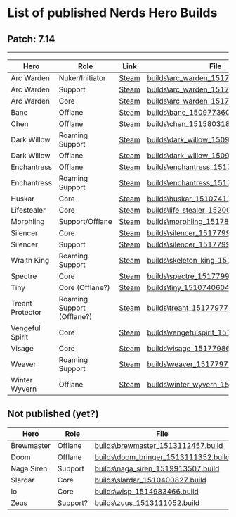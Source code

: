 # List of published Nerds Hero Builds

## Patch: 7.14

---

Hero | Role | Link | File
-- | -- | -- | --
Arc Warden | Nuker/Initiator | [Steam](http://steamcommunity.com/sharedfiles/filedetails/?id=916406164) | [builds\arc_warden_1517796471.build](builds\arc_warden_1517796471.build)
Arc Warden | Support | [Steam](http://steamcommunity.com/sharedfiles/filedetails/?id=814024669) | [builds\arc_warden_1517796629.build](builds\arc_warden_1517796629.build)
Arc Warden | Core | [Steam](http://steamcommunity.com/sharedfiles/filedetails/?id=917504030) | [builds\arc_warden_1517797391.build](builds\arc_warden_1517797391.build)
Bane | Offlane | [Steam](http://steamcommunity.com/sharedfiles/filedetails/?id=1190692799) | [builds\bane_1509773602.build](builds\bane_1509773602.build)
Chen | Offlane | [Steam](http://steamcommunity.com/sharedfiles/filedetails/?id=1288577137) | [builds\chen_1515803189.build](builds\chen_1515803189.build)
Dark Willow | Roaming Support | [Steam](http://steamcommunity.com/sharedfiles/filedetails/?id=1187400450) | [builds\dark_willow_1509497468.build](builds\dark_willow_1509497468.build)
Dark Willow | Offlane | [Steam](http://steamcommunity.com/sharedfiles/filedetails/?id=1190695676) | [builds\dark_willow_1509628818.build](builds\dark_willow_1509628818.build)
Enchantress | Offlane | [Steam](http://steamcommunity.com/sharedfiles/filedetails/?id=704639984) | [builds\enchantress_1517795534.build](builds\enchantress_1517795534.build)
Enchantress | Roaming Support | [Steam](http://steamcommunity.com/sharedfiles/filedetails/?id=782292474) | [builds\enchantress_1517796324.build](builds\enchantress_1517796324.build)
Huskar | Core | [Steam](http://steamcommunity.com/sharedfiles/filedetails/?id=1201608892) | [builds\huskar_1510741181.build](builds\huskar_1510741181.build)
Lifestealer | Core | [Steam](http://steamcommunity.com/sharedfiles/filedetails/?id=1318136390) | [builds\life_stealer_1520015205.build](builds\life_stealer_1520015205.build)
Morphling | Support/Offlane | [Steam](http://steamcommunity.com/sharedfiles/filedetails/?id=916801192) | [builds\morphling_1517800581.build](builds\morphling_1517800581.build)
Silencer | Core | [Steam](http://steamcommunity.com/sharedfiles/filedetails/?id=917140515) | [builds\silencer_1517799768.build](builds\silencer_1517799768.build)
Silencer | Support | [Steam](http://steamcommunity.com/sharedfiles/filedetails/?id=905824211) | [builds\silencer_1517799859.build](builds\silencer_1517799859.build)
Wraith King | Roaming Support | [Steam](http://steamcommunity.com/sharedfiles/filedetails/?id=1319304803) | [builds\skeleton_king_1519942536.build](builds\skeleton_king_1519942536.build)
Spectre | Core | [Steam](http://steamcommunity.com/sharedfiles/filedetails/?id=836049799) | [builds\spectre_1517799392.build](builds\spectre_1517799392.build)
Tiny | Core (Offlane?) | [Steam](http://steamcommunity.com/sharedfiles/filedetails/?id=1201609040) | [builds\tiny_1510740604.build](builds\tiny_1510740604.build)
Treant Protector | Roaming Support (Offlane?) | [Steam](http://steamcommunity.com/sharedfiles/filedetails/?id=917506257) | [builds\treant_1517797778.build](builds\treant_1517797778.build)
Vengeful Spirit | Core | [Steam](http://steamcommunity.com/sharedfiles/filedetails/?id=906051803) | [builds\vengefulspirit_1517800254.build](builds\vengefulspirit_1517800254.build)
Visage | Core | [Steam](http://steamcommunity.com/sharedfiles/filedetails/?id=836044023) | [builds\visage_1517798650.build](builds\visage_1517798650.build)
Weaver | Roaming Support | [Steam](http://steamcommunity.com/sharedfiles/filedetails/?id=814033002) | [builds\weaver_1517797555.build](builds\weaver_1517797555.build)
Winter Wyvern | Offlane | [Steam](http://steamcommunity.com/sharedfiles/filedetails/?id=1201608995) | [builds\winter_wyvern_1510588707.build](builds\winter_wyvern_1510588707.build)

## Not published (yet?)

Hero | Role | File
-- | -- | --
Brewmaster | Offlane | [builds\brewmaster_1513112457.build](builds\brewmaster_1513112457.build)
Doom | Offlane | [builds\doom_bringer_1513111352.build](builds\doom_bringer_1513111352.build)
Naga Siren | Support | [builds\naga_siren_1519913507.build](builds\naga_siren_1519913507.build)
Slardar | Core | [builds\slardar_1510400827.build](builds\slardar_1510400827.build)
Io | Core | [builds\wisp_1514983466.build](builds\wisp_1514983466.build)
Zeus | Support? | [builds\zuus_1513111052.build](builds\zuus_1513111052.build)
